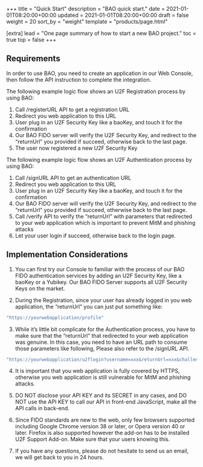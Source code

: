 +++
title = "Quick Start"
description = "BAO quick start."
date = 2021-01-01T08:20:00+00:00
updated = 2021-01-01T08:20:00+00:00
draft = false
weight = 20
sort_by = "weight"
template = "products/page.html"

[extra]
lead = "One page summary of how to start a new BAO project."
toc = true
top = false
+++

## Requirements

In order to use BAO, you need to create an application in our Web Console, then follow the API instruction to complete the integration.

The following example logic flow shows an U2F Registration process by using BAO:
1. Call /registerURL API to get a registration URL
2. Redirect you web application to this URL
3. User plug in an U2F Security Key like a baoKey, and touch it for the confirmation
4. Our BAO FIDO server will verify the U2F Security Key, and redirect to the “returnUrl” you provided if succeed, otherwise back to the last page.
5. The user now registered a new U2F Security Key

The following example logic flow shows an U2F Authentication process by using BAO:
1. Call /signURL API to get an authentication URL
2. Redirect you web application to this URL
3. User plug in an U2F Security Key like a baoKey, and touch it for the confirmation
4. Our BAO FIDO server will verify the U2F Security Key, and redirect to the “returnUrl” you provided if succeed, otherwise back to the last page.
5. Call /verify API to verify the “returnUrl” with parameters that redirected to your web application which is important to prevent MitM and phishing attacks
6. Let your user login if succeed, otherwise back to the login page.

## Implementation Considerations

1. You can first try our Console to familiar with the process of our BAO FIDO authentication services by adding an U2F Security Key, like a baoKey or a Yubikey. Our BAO FIDO Server supports all U2F Security Keys on the market.

2. During the Registration, since your user has already logged in you web application, the “returnUrl” you can just put something like:

```bash
"https://yourwebapplication/profile"
```

3. While it’s little bit complicate for the Authentication process, you have to make sure that the “returnUrl” that redirected to your web application was genuine. In this case, you need to have an URL path to consume those parameters like following, Please also refer to the /signURL API.

```bash
"https://yourwebapplication/u2flogin?username=xxx&returnUrl=xxx&challenge=xxx&signature=xxx"
```

4. It is important that you web application is fully covered by HTTPS, otherwise you web application is still vulnerable for MitM and phishing attacks.

5. DO NOT disclose your API KEY and its SECRET in any cases, and DO NOT use the API KEY to call our API in front-end JavaScript, make all the API calls in back-end.

6. Since FIDO standards are new to the web, only few browsers supported including Google Chrome version 38 or later, or Opera version 40 or later. Firefox is also supported however the add-on has to be installed U2F Support Add-on. Make sure that your users knowing this.

7. If you have any questions, please do not hesitate to send us an email, we will get back to you in 24 hours.
